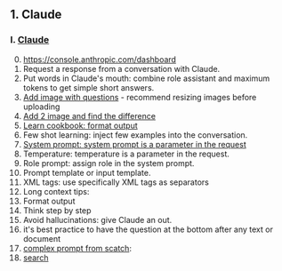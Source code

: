 ## 1. Claude

### I. [Claude](./nbs/01_claude.ipynb)
   0. https://console.anthropic.com/dashboard
   1. Request a response from a conversation with Claude.
   2. Put words in Claude's mouth: combine role assistant and maximum tokens to get simple short answers.
   3. [Add image with questions](https://docs.anthropic.com/en/docs/build-with-claude/vision) - recommend resizing images before uploading
   4. [Add 2 image and find the difference](https://docs.anthropic.com/en/docs/build-with-claude/vision#example-multiple-images)
   5. [Learn cookbook: format output](https://github.com/anthropics/anthropic-cookbook)
   6. Few shot learning: inject few examples into the conversation.
   7. [System prompt: system prompt is a parameter in the request](https://github.com/anthropics/courses/blob/master/prompt_engineering_interactive_tutorial)
   8. Temperature: temperature is a parameter in the request.
   9. Role prompt: assign role in the system prompt.
   10. Prompt template or input template.
   11. XML tags: use specifically XML tags as separators
   12. Long context tips:
   13. Format output
   14. Think step by step
   15. Avoid hallucinations: give Claude an out.
   16. it's best practice to have the question at the bottom after any text or document
   17. [complex prompt from scatch](https://github.com/anthropics/courses/blob/master/prompt_engineering_interactive_tutorial/AmazonBedrock/anthropic/09_Complex_Prompts_from_Scratch.ipynb): 
   18. [search](https://github.com/anthropics/anthropic-cookbook/blob/main/third_party/Wikipedia/wikipedia-search-cookbook.ipynb)

 